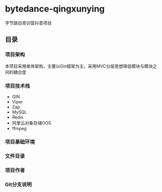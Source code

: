 # bytedance-qingxunying
字节跳动青训营抖音项目

## 目录

### 项目架构
本项目采用单体架构，主要以Gin框架为主，采用MVC分层思想降低模块与模块之间的耦合度

### 项目技术栈
- GIN
- Viper
- Zap
- MySQL
- Redis
- 阿里云对象存储OOS
- ffmpeg

### 项目基础环境

### 文件目录

### 项目作者

### Git分支说明
